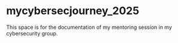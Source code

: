 # mycybersecjourney_2025
This space is for the documentation of my mentoring session in my cybersecurity group.
